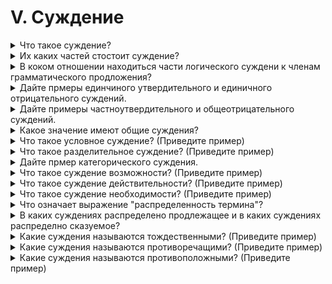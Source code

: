# V. Суждение

<details>
  <summary>Что такое суждение?</summary>

  Суждением называется мысль, которая утверждает или отрицает что либо относительно предметов и их признаков.

</details>

<details>
  <summary>Их каких частей стостоит суждение?</summary>

  1. Субъект.
  2. Предикат.
  3. Связка.

</details>

<details>
  <summary>В коком отношении находиться части логического суждени к членам грамматического продложения?</summary>

  Предложение - это материальная оболочка суждения.

  1. Субъект = логическое подлежащее.
  2. Предикат = логическое сказуемое.
  3. Связка.

</details>

<details>
  <summary>Дайте прмеры единчиного утвердительного и единичного отрицательного суждений.</summary>

  Утвердительным суждением называется такое суждение, в котором отображается связь проедмета и признака.

  Пример: Гомель находиться на берегу Сожа.

  Отрицательным суждением называется такое суждение в котором отображатеся отсутсвие какой-либо связи между предметом и признаком.

  Пример: На Марсе нет жизни.

</details>

<details>
  <summary>Дайте примеры частноутвердительного и общеотрицательного суждений.</summary>

  Единичным суждением называется токое суждение, в котором утверждается (или отрицается) связь признака с единичным предметом.

  Частным суждением называется такое суждение, в котором утверждается или отрицается связь признака с частью каокого либо класса предметов.

  Общим суждением называется такое суждение в которм что-либо утвеждается или отрицается относительно каждого предмета какого-либо класса предметов.

  Примеры:

  1. Люди являются прямоходящими млекопитающими.
  2. Люди не имеют хвостов.

</details>

<details>
  <summary>Какое значение имеют общие суждения?</summary>

  Общим суждением называется такое суждение в которм что-либо утвеждается или отрицается относительно каждого предмета какого-либо класса предметов.

</details>

<details>
  <summary>Что такое условное суждение? (Приведите пример)</summary>

  Условным суждением называется такое суждение, в котором принадлежность признака предмета утверждается (или отрицается) при определённых условиях.

  Пример:

  Если толкнуть шар, то он покатиться в сторону толчка.

</details>

<details>
  <summary>Что такое разделительное суждение? (Приведите пример)</summary>

  Разделительным суждением называется такое суждение, в котором предмету приписывается несколько признаков, из которых пнинадлежит только один.

  Пример:

  Кот шреденгера находиться в двух состояниях одновременно.

</details>

<details>
  <summary>Дайте прмер категорического суждения.</summary>

  Категорическим суждением называется такое суждение, в котором в безусловной форме отображается факт наличия или отсутствия связи между предметом и признаком.

  Например:

  Квадрат это прямоульник с равными сторонами.

</details>

<details>
  <summary>Что такое суждение возможности? (Приведите пример)</summary>

  Суждения возможности это суждения в которых утверждается только возможность чего либо.

  Пример:

  Возможно люди создадут колонию на луне в этом столетии.

</details>

<details>
  <summary>Что такое суждение действительности? (Приведите пример)</summary>
</details>

<details>
  <summary>Что такое суждение необходимости? (Приведите пример)</summary>
</details>

<details>
  <summary>Что означает выражение "распределенность термина"?</summary>
</details>

<details>
  <summary>В каких суждениях распределено продлежащее и в каких суждениях распределно сказуемое?</summary>
</details>

<details>
  <summary>Какие суждения называются тождественными? (Приведите пример)</summary>
</details>

<details>
  <summary>Какие суждения называются противоречащими? (Приведите пример)</summary>
</details>

<details>
  <summary>Какие суждения называются противоположными? (Приведите пример)</summary>
</details>

